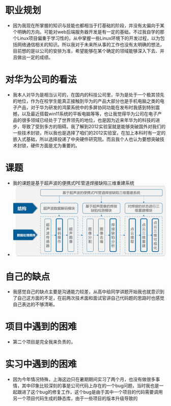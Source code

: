 # 职业规划
- 因为我现在所掌握的知识与技能也都相当于打基础的阶段，并没有太偏向于某个明确的方向。可能对web后端服务器开发是有一定的基础，不过我自学的那个Linux项目偏重于学习性的，从中掌握一些Linux环境下的开发过程，以为包括网络通信相关的知识。所以我对于未来所从事的工作也没有太明确的想法，目前想的是以公司的安排为准，希望能够在某个确定的领域能够深入下去、并且做出一定的成绩。
# 对华为公司的看法
- 我本人对华为是相当认可的，在国内的科技公司里，华为是处于一个极其领先的地位，作为在校学生能真正接触到华为的产品大部分也是手机电脑之类的电子产品，对于华为研发的鸿蒙系统中的多屏协同功能在发布时我感到特别震撼，以及最近搭载win11系统的平板电脑等等，也让我觉得华为公司在电子产品的很多领域已经处于了世界领先的地位，也是因为近来年华为的科技的进步，导致了受到多方的阻碍。我了解到2012实验室就是能够突破国外对我们的一些技术封锁，所以我也是选择了咱们的2012实验室，在加上本科时有一定的嵌入式基础，所以选择投递了中央硬件研究院。而且我个人也认为要想突破技术封锁，硬件方面是尤为重要的。
# 课题
- 我的课题是基于超声波的便携式PE管道焊接缺陷三维重建系统
- ![](png/kaiti.png)
# 自己的缺点
- 我感觉自己的缺点主要是沟通能力较差，从高中给同学讲题开始我也就意识到了自己这方面的不足，在前两次技术面和面试官讲自己代码题的思路时也感觉自己表达的不够清晰。
# 项目中遇到的困难
- 第二个项目是完全我来负责的，
# 实习中遇到的困难
- 因为今年情况特殊，上海这边只在暑期期间实习了两个月，也没有做很多事情，其中印象比较深刻的事是公司代码上存在的一个bug问题，当时我也是一起跟进了这个bug的修复工作，这个bug是由于其中一个项目的代码需要调用另一个项目代码生成的静态库，由于一些项目的版本升级导致的